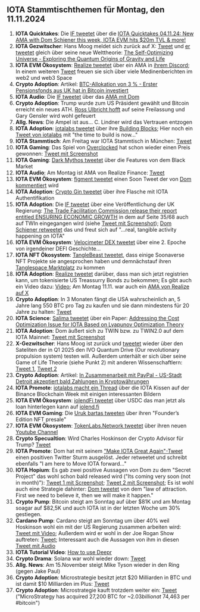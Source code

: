 ## IOTA Stammtischthemen für Montag, den 11.11.2024

1. **IOTA Quicktakes**: Die [IF tweetet](https://x.com/iota/status/1853391823927964057) über die [IOTA Quicktakes 04.11.24: New AMA with Dom Schiener this week, IOTA EVM hits $20m TVL & more!](https://www.youtube.com/watch?v=ea-cihhvcuY)
2. **IOTA Gezwitscher**: Hans Moog meldet sich zurück auf X: [Tweet](https://x.com/hus_qy/status/1853524954350010516) und [er tweetet](https://x.com/hus_qy/status/1853526814712352850) gleich über seine neue Welttheorie: [The Self-Optimizing Universe - Exploring the Quantum Origins of Gravity and Life](https://www.reverse-engineering-nature.com/p/self-optimizing-universe)
3. **IOTA EVM Ökosystem**: [Realize tweetet](https://x.com/realizefinance/status/1853733552136827214) über ein AMA in [ihrem Discord](https://t.co/Q6OmnlUmvh); In einem weiteren [Tweet](https://x.com/realizefinance/status/1853781978237313045) freuen sie sich über viele Medinenberichten im web2 und web3 Space
4. **Crypto Adoption**: Artikel: [BTC-Allokation von 3 % - Erster Pensionsfonds aus UK hat in Bitcoin investiert](https://www.blocktrainer.de/blog/erster-pensionsfonds-aus-uk-hat-in-bitcoin-investiert)
5. **IOTA Audio**: Die [IF tweetet](https://x.com/iota/status/1853784333149942268) über das [AMA mit Dom](https://youtube.com/live/A40eTP7fqp4?feature=share)
6. **Crypto Adoption**: Trump wurde zum US Präsident gewählt und Bitcoin erreicht ein neues ATH. [Ross Ulbricht hofft](https://x.com/pardon_ross/status/1854187522588631078) auf seine Freilassung und Gary Gensler wird wohl gefeuert
7. **Allg. News**: Die Ampel ist aus... C. Lindner wird das Vertrauen entzogen
8. **IOTA Adoption**: [iotalabs tweetet](https://x.com/iotalabs_/status/1854161823131468057) über ihre [Building Blocks](https://iotalabs.io/); Hier noch ein [Tweet von iotalabs](https://x.com/iotalabs_/status/1854524213790375963) mit "the time to build is now..."
9. **IOTA Stammtisch**: Am Freitag war IOTA Stammtisch in München: [Tweet](https://x.com/IotaMunchen/status/1853799157502283877)
10. **IOTA Gaming**: Das Spiel von [Overclocked](https://x.com/overclocksalmon) hat schon wieder einen Preis gewonnen: [Tweet mit Screenshot](https://x.com/whatmicha/status/1854101692553248897)
11. **IOTA Gaming**: [Dark Mythos tweetet](https://x.com/DarkMythosIOTA/status/1854439060443418735) über die Features von dem Black Market
12. **IOTA Audio**: Am Montag ist AMA von Realize Finance: [Tweet](https://x.com/realizefinance/status/1854449960860708950)
13. **IOTA EVM Ökosystem**: [figment tweetet](https://x.com/figment_nfts/status/1853802070370849188) einen Soon Tweet der von [Dom kommentiert](https://x.com/DomSchiener/status/1853853833966834119) wird
14. **IOTA Adoption**: [Crypto Gin tweetet](https://x.com/Crypto_Gin21/status/1854440531419361572) über ihre Flasche mit IOTA Authentifikation
15. **IOTA Adoption**: Die [IF tweetet](https://x.com/iota/status/1854566396631339058) über eine Veröffentlichung der UK Regierung: [The Trade Facilitation Commission release their report entitled ENSURING ECONOMIC GROWTH](https://www.facilitation.trade/unlocking-uk-trade-potential/) in dem auf Seite 35/68 auch auf TWIn eingegangen wird (siehe [Tweet mit Screenshot](https://x.com/IOTA_____/status/1854570021772505476)); [Dom Schiener retweetet](https://x.com/DomSchiener/status/1854581343557914741) das und freut sich auf "...real, tangible activity happening on IOTA"
16. **IOTA EVM Ökosystem**: [Velocimeter DEX tweetet](https://x.com/VelocimeterDEX/status/1854242429630648750) über eine 2. Epoche von irgendeiner DEFI Geschichte...
17. **IOTA NFT Ökosystem**: [TangleBeast tweetet](https://x.com/tanglebeasts/status/1854475855717618145), dass einige Soonaverse NFT Projekte sie angesprochen haben und demnächstauf ihren [Tanglespace Marktplatz](https://www.tanglespace.app/collections) zu kommen
18. **IOTA Adoption**: [Realize tweetet](https://x.com/realizefinance/status/1854520376744677869) darüber, dass man sich jetzt registrien kann, um tokenisierte US Treassurry Bonds zu bekommen; Es gibt auch ein Video dazu: [Video](https://youtu.be/lhycF7H_8CA); Am Montag 11.11. war auch ein [AMA von Realize auf X](https://x.com/realizefinance/status/1855907775777288266)
19. **Crypto Adoption**: In 3 Monaten fängt die USA wahrscheinlich an, 5 Jahre lang 550 BTC pro Tag zu kaufen und sie dann mindestens für 20 Jahre zu halten: [Tweet](https://x.com/JoeConsorti/status/1854241145200709645)
20. **IOTA Science**: [Salima tweetet](https://x.com/Salimasbegum/status/1853854084459352353) über ein Paper: [Addressing the Cost Optimization Issue for IOTA Based on Lyapunov Optimization Theory](https://www.mdpi.com/2227-7390/12/21/3391)
21. **IOTA Adoption**: Dom äußert sich zu TWIN bzw. zu TWIN2.0 auf dem IOTA Mainnet: [Tweet mit Screenshot](https://x.com/Salimasbegum/status/1854799463388242291)
22. **X-Gezwitscher**: Hans Moog ist zurück und [tweetet](https://x.com/hus_qy/status/1853602231360082011) wieder über den Sateliten der in Q1 2025 den IVO Quantum Drive (Our revolutionary propulsion system) testen will. Außerdem unterhält er sich über seine Game of Life Theorie (siehe Punkt 2) mit anderen Wissenschaftlern: [Tweet 1](https://x.com/hus_qy/status/1854704978360734132), [Tweet 2](https://x.com/hus_qy/status/1854299972625178829)
23. **Crypto Adoption**: Artikel: [In Zusammenarbeit mit PayPal - US-Stadt Detroit akzeptiert bald Zahlungen in Kryptowährungen](https://www.blocktrainer.de/blog/us-stadt-detroit-akzeptiert-bald-zahlungen-in-kryptowaehrungen)
24. **IOTA Promote**: [iotalabs macht ein Thread](https://x.com/iotalabs_/status/1854887769320935917) über die IOTA Kissen auf der Binance Blockchain Week mit einigen interessanten Bildern
25. **IOTA EVM Ökosystem**: [iolendFi tweetet](https://x.com/iolendfi/status/1854897529516687506) über USDC das man jetzt als loan hinterlegen kann auf [iolend.fi](https://www.iolend.fi/markets)
26. **IOTA EVM Gaming**: Die [Uruk bartas tweeten](https://x.com/UrukBartas/status/1855283187544412270) über ihren "Founder’s Edition NFT presale"
27. **IOTA EVM Ökosystem**: [TokenLabs.Network tweetet](https://x.com/TokenLabsX/status/1855295275348164663) über ihren neuen [Youtube Channel](https://www.youtube.com/@TokenLabsCryptoEnglish-w2p)
28. **Crypto Specualtion**: Wird Charles Hoskinson der Crypto Advisor für Trump? [Tweet](https://x.com/TheUnpopularEL/status/1854901002672988595)
29. **IOTA Promote**: Dom hat mit seinem ["Make IOTA Great Again"-Tweet](https://x.com/DomSchiener/status/1855580749333708805) einen positiven Twitter Sturm ausgelöst. Jeder retweetet und schreibt ebenfalls "I am here to Move IOTA forward..."
30. **IOTA Hopium**: Es gab zwei positive Aussagen von Dom zu dem "Secret Project" das wohl schon bald released wird ("Its coming very soon (not in month)"): [Tweet 1 mit Screenshot](https://x.com/Vrom14286662/status/1855535984651231703); [Tweet 2 mit Screenshot](https://x.com/Vrom14286662/status/1855674828923040200); Es ist wohl auch eine Strategie dahinter: [Dom tweetet](https://x.com/DomSchiener/status/1855885444174483725) von dem "law of attraction. First we need to believe it, then we will make it happen."
31. **Crypto Pump**: Bitcoin steigt am Sonntag auf über $81K und am Montag soagar auf $82,5K und auch IOTA ist in der letzten Woche um 30% gestiegen.
32. **Cardano Pump**: Cardano steigt am Sonntag um über 40% weil Hoskinson wohl ein mit der US Regierung zusammen arbeiten wird: [Tweet mit Video](https://x.com/TapTools/status/1855384798556311710); Außerdem wird er wohl in der Joe Rogan Show auftreten: [Tweet](https://x.com/AltcoinGordon/status/1855618428230320376); Interessant auch die Aussagen von ihm in diesen [Tweet mit Audio](https://x.com/StakeWithPride/status/1855655158795084006)
33. **IOTA Tutorial Video**: [How to use Deepr](https://youtu.be/J4tJuZWhII8?si=CJ51lOXAjA6s8Szg)
34. **Crypto Drama**: Solana war wohl wieder down: [Tweet](https://x.com/MarioNe44273591/status/1855518779150680474)
35. **Allg. News**: Am 15.November steigt Mike Tyson wieder in den Ring (gegen Jake Paul)
36. **Crypto Adoption**: Microstrategie besitzt jetzt $20 Milliarden in BTC und ist damit $10 Milliarden im Plus: [Tweet](https://x.com/BitcoinMagazine/status/1855906868654227871)
37. **Crypto Adoption**: Microstrategie kauft trotzdem weiter ein: [Tweet](https://x.com/saylor/status/1855959543508828428) ("MicroStrategy has acquired 27,200 BTC for ~$2.03 billion at ~$74,463 per #bitcoin")
